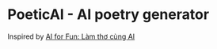 # PoeticAI - AI poetry generator

Inspired by [AI for Fun: Làm thơ cùng AI](https://tiensu.github.io/blog/84_make_poem_with_ai/)